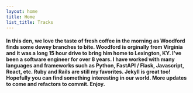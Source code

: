 ```yaml
---
layout: home
title: Home
list_title: Tracks
---
```


#### In this den, we love the taste of fresh coffee in the morning as Woodford finds some dewey branches to bite. Woodford is orginally from Virginia and it was a long 15 hour drive to bring him home to Lexington, KY. I've been a software engineer for over 8 years. I have worked with many languages and frameworks such as Python, FastAPI / Flask, Javascript, React, etc. Ruby and Rails are still my favorites. Jekyll is great too! Hopefully you can find something interesting in our world. More updates to come and refactors to commit. Enjoy.



